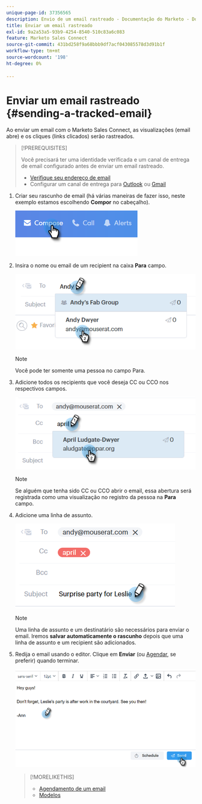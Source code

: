 ```yaml
---
unique-page-id: 37356565
description: Envio de um email rastreado - Documentação do Marketo - Documentação do produto
title: Enviar um email rastreado
exl-id: 9a2a53a5-93b9-4254-8540-510c83a6c083
feature: Marketo Sales Connect
source-git-commit: 431bd258f9a68bbb9df7acf043085578d3d91b1f
workflow-type: tm+mt
source-wordcount: '198'
ht-degree: 0%

---
```


# Enviar um email rastreado {#sending-a-tracked-email}

Ao enviar um email com o Marketo Sales Connect, as visualizações (email abre) e os cliques (links clicados) serão rastreados.

>[!PREREQUISITES]
>
>Você precisará ter uma identidade verificada e um canal de entrega de email configurado antes de enviar um email rastreado.
>
>* [Verifique seu endereço de email](/help/marketo/product-docs/marketo-sales-connect/getting-started/email-settings/verify-your-email.md)
>* Configurar um canal de entrega para [Outlook](/help/marketo/product-docs/marketo-sales-connect/email-plugins/msc-for-outlook/email-connection-for-outlook-users.md) ou [Gmail](/help/marketo/product-docs/marketo-sales-connect/email-plugins/gmail/email-connection-for-gmail-users.md)

1. Criar seu rascunho de email (há várias maneiras de fazer isso, neste exemplo estamos escolhendo **Compor** no cabeçalho).

   ![](assets/one.png)

1. Insira o nome ou email de um recipient na caixa **Para** campo.

   ![](assets/two.png)

   >[!NOTE]
   >
   >Você pode ter somente uma pessoa no campo Para.

1. Adicione todos os recipients que você deseja CC ou CCO nos respectivos campos.

   ![](assets/three.png)

   >[!NOTE]
   >
   >Se alguém que tenha sido CC ou CCO abrir o email, essa abertura será registrada como uma visualização no registro da pessoa na **Para** campo.

1. Adicione uma linha de assunto.

   ![](assets/four.png)

   >[!NOTE]
   >
   >Uma linha de assunto e um destinatário são necessários para enviar o email. Iremos **salvar automaticamente o rascunho** depois que uma linha de assunto e um recipient são adicionados.

1. Redija o email usando o editor. Clique em **Enviar** (ou [Agendar](/help/marketo/product-docs/marketo-sales-connect/email/using-the-compose-window/scheduling-an-email.md), se preferir) quando terminar.

   ![](assets/five.png)

   >[!MORELIKETHIS]
   >
   >* [Agendamento de um email](/help/marketo/product-docs/marketo-sales-connect/email/using-the-compose-window/scheduling-an-email.md)
   >* [Modelos](/help/marketo/product-docs/marketo-sales-connect/templates/create-a-new-template.md)
